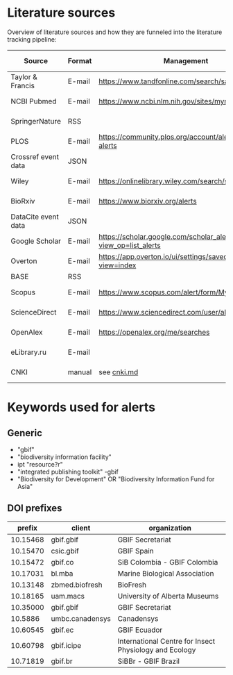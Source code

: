 # Literature sources

Overview of literature sources and how they are funneled into the literature tracking pipeline:

| Source | Format | Management | Alerts | Status | Last updated |
|---|---|---|---|---|---|
| Taylor & Francis | E-mail | https://www.tandfonline.com/search/saved | ```gbif OR "biodiversity information facility" OR "integrated publishing toolkit" OR "Biodiversity for Development" OR "Biodiversity Information Fund for Asia" OR 10.15468 OR 10.15470 OR 10.15472 OR 10.17031 OR 10.13148 OR 10.18165 OR 10.35000 OR 10.5886 OR 10.60545 OR 10.60798 OR 10.71819``` | Active | 2025-02-20 |
| NCBI Pubmed | E-mail | https://www.ncbi.nlm.nih.gov/sites/myncbi/searches/ | ```"gbif"[All Fields] OR "biodiversity information facility"[All Fields] OR "integrated publishing toolkit"[All Fields] OR "Biodiversity for Development"[All Fields] OR "Biodiversity Information Fund for Asia"[All Fields] OR "10.15468"[All Fields] OR "10.15470"[All Fields] OR "10.15472"[All Fields] OR "10.17031"[All Fields] OR "10.5886"[All Fields] OR "10.17031"[All Fields] OR "10.13148"[All Fields] OR "10.18165"[All Fields] OR "10.35000"[All Fields] OR "10.60545"[All Fields] OR "10.60798"[All Fields] OR "10.71819"[All Fields]``` | Active | 2025-02-20 |
| SpringerNature | RSS |  | `https://link.springer.com/search.rss?query=gbif+OR+%22biodiversity+information+facility%22+OR+%22integrated+publishing+toolkit%22+OR+%22biodiversity+for+development%22+OR+%22biodiversity+information+fund+for+asia%22+OR+10.15468+OR+10.15470+OR+10.15472+OR+10.5886+OR+10.60545+OR+10.60798+OR+10.17031+OR+10.13148+OR+10.18165+OR+10.35000+OR+10.71819&sortOrder=newestFirst` | Active | 2025-02-20 |
| PLOS | E-mail | https://community.plos.org/account/alerts/search-alerts | ```(everything:"GBIF") OR (everything:"biodiversity information facility") OR (everything:"integrated publishing toolkit") OR (everything:"10.15468") OR (everything:"10.15470") OR (everything:"10.15472") OR (everything:"10.17031") OR (everything:"10.13148") OR (everything:"10.18165") OR (everything:"10.35000") OR (everything:"10.5886") OR (everything:"10.60545") OR (everything:"10.60798") OR (everything:"10.71819")``` | Active | 2025-02-20 |
| Crossref event data | JSON |  |  | Active |  |
| Wiley | E-mail | https://onlinelibrary.wiley.com/search/saved | ```gbif OR "biodiversity information facility" OR "integrated publishing toolkit" OR "Biodiversity for Development" OR "Biodiversity Information Fund for Asia" OR "10.15468" OR "10.15470" OR "10.15472" OR "10.17031" OR "10.13148" OR "10.18165" OR "10.35000" OR "10.5886" OR "10.60545" OR "10.60798" OR "10.71819"``` | Active | 2025-02-20 |
| BioRxiv | E-mail | https://www.biorxiv.org/alerts | (seperate alerts for individual text strings as phrases and a combined alert for DOI prefixes) | Active | 2025-02-20 |
| DataCite event data | JSON |  |  | Active |  |
| Google Scholar | E-mail | https://scholar.google.com/scholar_alerts?view_op=list_alerts | (seperate alerts for all strings and DOI prefixes) | Active | 2025-02-20 |
| Overton | E-mail | https://app.overton.io/ui/settings/saved-searches?view=index | ```"Biodiversity Information Fund for Asia" OR "Biodiversity for Development" OR "integrated publishing toolkit" OR "Biodiversity Information Facility" OR (gbif NOT "Government Bank Insurance Fund") OR "10.15468" OR "10.15470" OR "10.15472" OR "10.17031" OR "10.13148" OR "10.18165" OR "10.35000" OR "10.5886" OR "10.60545" OR "10.60798" OR "10.71819"``` and ```excluding_source=gbif``` | Active | 2025-02-20 |
| BASE | RSS |  |  | Active |  |
| Scopus | E-mail | https://www.scopus.com/alert/form/MyAlerts.uri | ```ALL(gbif) OR ALL("biodiversity information facility") OR ALL("integrated publishing toolkit") OR ALL("Biodiversity for Development") OR ALL("Biodiversity Information Fund for Asia") OR ALL({10.15468/}) OR ALL({10.15470/}) OR ALL({10.15472/}) OR ALL({10.17031/}) OR ALL({10.13148/}) OR ALL({10.18165/}) OR ALL({10.35000/}) OR ALL({10.5886/}) OR ALL({10.60545/}) OR ALL({10.60798/}) OR ALL({10.71819/})``` | Active | 2025-02-20 |
| ScienceDirect | E-mail | https://www.sciencedirect.com/user/alerts/search | 1. ```gbif OR "biodiversity information facility" OR "integrated publishing toolkit" OR "Biodiversity for Development" OR "Biodiversity Information Fund for Asia"``` 2. ```10.15468 OR 10.15470 OR 10.15472 OR 10.17031 OR 10.13148 OR 10.18165 OR 10.35000 OR 10.5886 OR 10.60545``` 3. ```10.60798 OR 10.71819``` | Active | 2025-02-24 |
| OpenAlex | E-mail | https://openalex.org/me/searches | ```gbif OR "biodiversity information facility" OR "integrated publishing toolkit" OR "Biodiversity for Development" OR "Biodiversity Information Fund for Asia" OR 10.15468 OR 10.15470 OR 10.15472 OR 10.17031 OR 10.13148 OR 10.18165 OR 10.35000 OR 10.5886 OR 10.60545 OR 10.60798 OR 10.71819``` | Active | 2025-02-24 |
| eLibrary.ru | E-mail |  |  | not functional |  |
| CNKI | manual | see [cnki.md](./cnki.md) |  | manual | 2025-02-25 |

# Keywords used for alerts

## Generic

- "gbif"
- "biodiversity information facility"
- ipt "resource?r"
- "integrated publishing toolkit" -gbif
- "Biodiversity for Development" OR "Biodiversity Information Fund for Asia"

## DOI prefixes

| prefix   | client          | organization                                           |
|----------|-----------------|--------------------------------------------------------|
| 10.15468 | gbif.gbif       | GBIF Secretariat                                       |
| 10.15470 | csic.gbif       | GBIF Spain                                             |
| 10.15472 | gbif.co         | SiB Colombia - GBIF Colombia                           |
| 10.17031 | bl.mba          | Marine Biological Association                          |
| 10.13148 | zbmed.biofresh  | BioFresh                                               |
| 10.18165 | uam.macs        | University of Alberta Museums                          |
| 10.35000 | gbif.gbif       | GBIF Secretariat                                       |
| 10.5886  | umbc.canadensys | Canadensys                                             |
| 10.60545 | gbif.ec         | GBIF Ecuador                                           |
| 10.60798 | gbif.icipe      | International Centre for Insect Physiology and Ecology |
| 10.71819 | gbif.br         | SiBBr - GBIF Brazil                                    |
